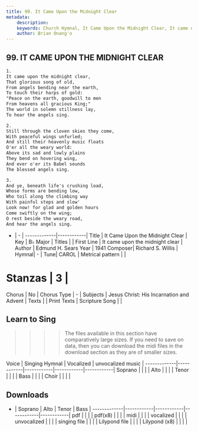 ```yaml
---
title: 99. It Came Upon the Midnight Clear
metadata:
    description: 
    keywords: Church Hymnal, It Came Upon the Midnight Clear, It came upon the midnight clear, 
    author: Brian Onang'o
---
```



## 99. IT CAME UPON THE MIDNIGHT CLEAR

```txt
1.
It came upon the midnight clear, 
That glorious song of old, 
From angels bending near the earth, 
To touch their harps of gold: 
"Peace on the earth, goodwill to men 
From heavens all gracious King;" 
The world in solemn stillness lay, 
To hear the angels sing. 

2.
Still through the cloven skies they come, 
With peaceful wings unfurled; 
And still their heavenly music floats 
O'er all the weary world: 
Above its sad and lowly plains 
They bend on hovering wing, 
And ever o'er its Babel sounds 
The blessed angels sing. 

3.
And ye, beneath life's crushing load, 
Whose forms are bending low, 
Who toil along the climbing way 
With painful steps and slow' 
Look now! for glad and golden hours 
Come swiftly on the wing; 
O rest beside the weary road, 
And hear the angels sing.

```

- |   -  |
-------------|------------|
Title | It Came Upon the Midnight Clear |
Key | B♭ Major |
Titles |  |
First Line | It came upon the midnight clear |
Author | Edmund H. Sears
Year | 1941
Composer| Richard S. Willis |
Hymnal|  - |
Tune| CAROL |
Metrical pattern | |
# Stanzas | 3 |
Chorus | No |
Chorus Type | - |
Subjects | Jesus Christ: His Incarnation and Advent |
Texts |  |
Print Texts | 
Scripture Song |  |
  
## Learn to Sing

>>>> The files available in this section have comparatively large sizes. If you need to save on data, then you can download the midi files in the download section as they are of smaller sizes.

Voice |  Singing Hymnal | Vocalized | unvocalized music |
-------------|------------|------------|------------|------------|
Soprano | | | |
Alto | | | |
Tenor | | | |
Bass | | | |
Choir | | | |

## Downloads

- |  Soprano | Alto | Tenor | Bass |
-------------|------------|------------|------------|------------|
pdf | | | |
pdf(x8) | | | |
midi | | | |
vocalized | | | |
unvocalized | | | |
singing file | | | |
Lilypond file | | | |
Lilypond (x8) | | | |
  